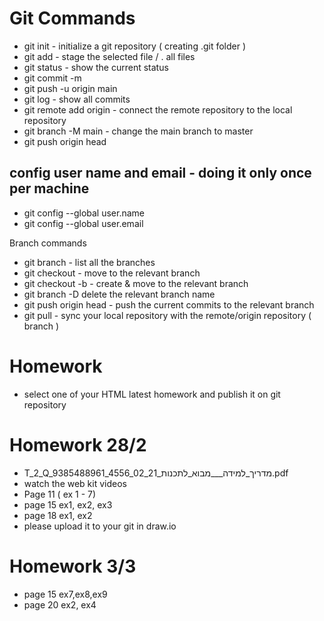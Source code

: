 # Git Commands
- git init - initialize a git repository ( creating .git folder )
- git add <FileName> - stage the selected file / . all files 
- git status - show the current status
- git commit -m <commitMessage>
- git push -u origin main
- git log - show all commits
- git remote add origin <repositoryUrl> - connect the remote repository to the local repository
- git branch -M main - change the main branch to master
- git push origin head

## config user name and email - doing it only once per machine
- git config --global user.name <userName>
- git config --global user.email <email>


Branch commands
- git branch - list all the branches
- git checkout <BranchName> - move to the relevant branch 
- git checkout -b <BranchName> - create & move to the relevant branch 
- git branch -D <branchName> delete the relevant branch name
- git push origin head - push the current commits to the relevant branch
- git pull - sync your local repository with the remote/origin repository ( branch )


# Homework
- select one of your HTML latest homework and publish it on git repository


# Homework 28/2
- T_2_Q_9385488961_4556_מדריך_למידה___מבוא_לתכנות_21_02.pdf
- watch the web kit videos 
- Page 11 ( ex 1 - 7)
- page 15 ex1, ex2, ex3 
- page 18 ex1, ex2 
- please upload it to your git in draw.io


# Homework 3/3
- page 15 ex7,ex8,ex9 
- page 20 ex2, ex4
